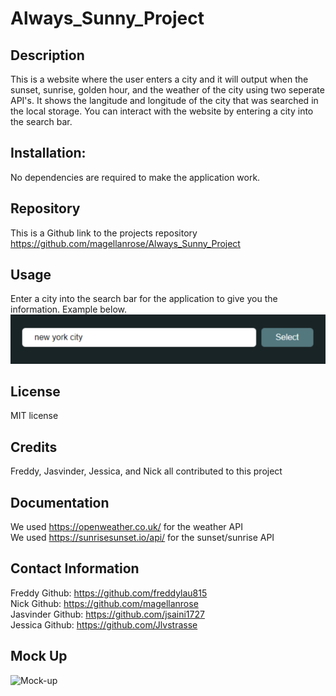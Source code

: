 # Always_Sunny_Project

## Description
This is a website where the user enters a city and it will output when the sunset, sunrise, golden hour, and the weather of the city using two seperate API's. It shows the langitude and longitude of the city that was searched in the local storage. You can interact with the website by entering a city into the search bar.

## Installation:
No dependencies are required to make the application work.

## Repository
This is a Github link to the projects repository
https://github.com/magellanrose/Always_Sunny_Project

## Usage
Enter a city into the search bar for the application to give you the information. Example below.
![Mock-up](./assets/images/Screenshot%20(8).png)

## License
MIT license

## Credits
Freddy, Jasvinder, Jessica, and Nick all contributed to this project

## Documentation
We used https://openweather.co.uk/ for the weather API<br>
We used https://sunrisesunset.io/api/ for the sunset/sunrise API

## Contact Information
Freddy Github: https://github.com/freddylau815<br>
Nick Github: https://github.com/magellanrose<br>
Jasvinder Github: https://github.com/jsaini1727<br>
Jessica Github: https://github.com/Jlvstrasse

## Mock Up
![Mock-up]()


